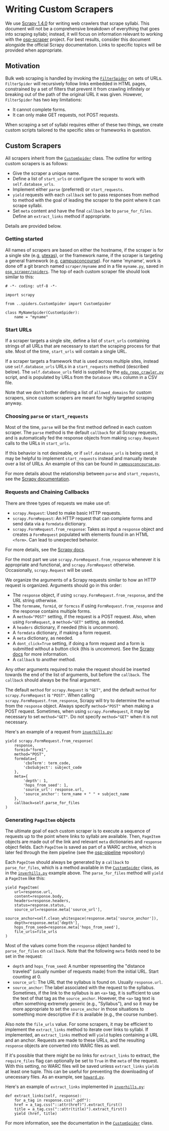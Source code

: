 # Writing Custom Scrapers

We use [Scrapy 1.4.0](https://doc.scrapy.org/en/1.4/) for writing web crawlers
that scrape syllabi.  This document will not be a comprehensive breakdown of
everything that goes into scraping syllabi; instead, it will focus on
information relevant to working with the
[osp-scraper](https://github.com/opensyllabus/osp-scraper) project.  For
best results, consider this document alongside the official Scrapy
documentation.  Links to specific topics will be provided when appropriate.

## Motivation
Bulk web scraping is handled by invoking the
[`FilterSpider`](../osp_scraper/spiders/__init__.py) on sets of URLs.
`FilterSpider` will recursively follow links embedded in HTML pages, constrained
by a set of filters that prevent it from crawling infinitely or breaking out of
the path of the original URL it was given.  However, `FilterSpider` has two key
limitations:

- It cannot complete forms.
- It can only make GET requests, not POST requests.

When scraping a set of syllabi requires either of these two things, we create
custom scripts tailored to the specific sites or frameworks in question.

## Custom Scrapers
All scrapers inherit from the
[`CustomSpider`](../osp_scraper/spiders/CustomSpider.py) class.  The outline for
writing custom scrapers is as follows:

- Give the scraper a unique name.
- Define a list of `start_urls` or configure the scraper to work with
  `self.database_urls`.
- Implement either `parse` (preferred) or `start_requests`.
- `yield` requests with each `callback` set to pass responses from method to
  method with the goal of leading the scraper to the point where it can scrape
  syllabi.
- Set `meta` content and have the final `callback` be to `parse_for_files`.
  Define an `extract_links` method if appropriate.

Details are provided below.

### Getting started
All names of scrapers are based on either the hostname, if the scraper is for a
single site (e.g, [utexas](../osp_scraper/spiders/utexas.py)), or the framework
name, if the scraper is targeting a general framework (e.g,
[campusconcourse](../osp_scraper/spiders/campusconcourse.py)).  For name
'myname', work is done off a git branch named `scraper/myname` and in a file
`myname.py`, saved in [`osp_scraper/spiders`](../osp_scraper/spiders).  The top
of each custom scraper file should look similar to this:

	# -*- coding: utf-8 -*-

	import scrapy

	from ..spiders.CustomSpider import CustomSpider

	class MyNameSpider(CustomSpider):
		name = "myname"

### Start URLs
If a scraper targets a single site, define a list of `start_urls` containing
strings of all URLs that are necessary to start the scraping process for that
site.  Most of the time, `start_urls` will contain a single URL.

If a scraper targets a framework that is used across multiple sites, instead use
`self.database_urls` URLs in a `start_requests` method (described below).  The
`self.database_urls` field is supplied by the
[`edu_repo_crawler.py`](../bin/edu_repo_crawler.py) script, and is populated by
URLs from the `Database URLs` column in a CSV file.

Note that we don't bother defining a list of `allowed_domains` for custom
scrapers, since custom scrapers are meant for highly targeted scraping anyway.

### Choosing `parse` or `start_requests`
Most of the time, `parse` will be the first method defined in each custom
scraper.  The `parse` method is the default `callback` for all Scrapy requests,
and is automatically fed the response objects from making `scrapy.Request` calls
to the URLs in `start_urls`.

If this behavior is not desireable, or if `self.database_urls` is being used, it
may be helpful to implement `start_requests` instead and manually iterate over a
list of URLs.  An example of this can be found in
[`campusconcourse.py`](../osp_scraper/spiders/campusconcourse.py).

For more details about the relationship between `parse` and `start_requests`,
see the [Scrapy
documentation](https://doc.scrapy.org/en/1.4/intro/tutorial.html).

### Requests and Chaining Callbacks
There are three types of requests we make use of:

- `scrapy.Request`: Used to make basic HTTP requests.
- `scrapy.FormRequest`: An HTTP request that can complete forms and send data
  via a `formdata` dictionary.
- `scrapy.FormRequest.from_response`: Takes as input a `response` object and
  creates a `FormRequest` populated with elements found in an HTML `<form>`.
  Can lead to unexpected behavior.

For more details, see the [Scrapy
docs](https://doc.scrapy.org/en/1.4/topics/request-response.html).

For the most part we use `scrapy.FormRequest.from_response` whenever it is
appropriate and functional, and `scrapy.FormRequest` otherwise.  Occasionally,
`scrapy.Request` will be used.

We organize the arguments of a Scrapy requests similar to how an HTTP request is
organized.  Arguments should go in this order:

- The `response` object, if using `scrapy.FormRequest.from_response`, and the
  URL string otherwise.
- The `formname`, `formid`, or `formcss` if using `FormRequest.from_response`
  and the response contains multiple forms.
- A `method="POST"` setting, if the request is a POST request.  Also, when using
  `FormRequest`, a `method="GET"` setting, as needed.
- A `headers` dictionary, if needed (this is uncommon).
- A `formdata` dictionary, if making a form request.
- A `meta` dictionary, as needed.
- A `dont_click=True` setting, if doing a form request and a form is submitted
  without a button click (this is uncommon).  See the [Scrapy
  docs](https://doc.scrapy.org/en/1.4/topics/request-response.html#formrequest-objects)
  for more information.
- A `callback` to another method.

Any other arguments required to make the request should be inserted towards the
end of the list of arguments, but before the `callback`.  The `callback` should
always be the final argument.

The default `method` for `scrapy.Request` is `"GET"`, and the default `method`
for `scrapy.FormRequest` is `"POST"`.  When calling
`scrapy.FormRequest.from_response`, Scrapy will try to determine the `method`
from the `response` object.  Always specify `method="POST"` when making a POST
request.  Sometimes, when using `scrapy.FormRequest`, it may be necessary to set
`method="GET"`.  Do not specify `method="GET"` when it is not necessary.

Here's an example of a request from
[`inverhills.py`](../osp_scraper/spiders/inverhills.py):

	yield scrapy.FormRequest.from_response(
		response,
		formid="form1",
		method="POST",
		formdata={
			'cboTerm': term_code,
			'cboSubject': subject_code
		},
		meta={
			'depth': 1,
			'hops_from_seed': 1,
			'source_url': response.url,
			'source_anchor': term_name + " " + subject_name
		},
		callback=self.parse_for_files
	)

### Generating `PageItem` objects
The ultimate goal of each custom scraper is to execute a sequence of requests up
to the point where links to syllabi are available.  Then, `PageItem` objects are
made out of the link and relevant `meta` dictionaries and `response` object
fields.  Each `PageItem` is saved as part of a WARC archive, which is later fed
through the item pipeline (see the
[osp-pipeline](https://github.com/opensyllabus/osp-pipeline) repository)

Each `PageItem` should always be generated by a `callback` to `parse_for_files`,
which is a method available in the
[`CustomSpider`](../osp_scraper/spiders/CustomSpider.py) class, as in the
[`inverhills.py`](../osp_scraper/spiders/inverhills.py) example above.  The
`parse_for_files` method will `yield` a `PageItem` like this:

	yield PageItem(
		url=response.url,
		content=response.body,
		headers=response.headers,
		status=response.status,
		source_url=response.meta['source_url'],
		source_anchor=self.clean_whitespace(response.meta['source_anchor']),
		depth=response.meta['depth'],
		hops_from_seed=response.meta['hops_from_seed'],
		file_urls=file_urls
	)

Most of the values come from the `response` object handed to `parse_for_files`
on `callback`.  Note that the following `meta` fields need to be set in the
request:

- `depth` and `hops_from_seed`: A number representing the "distance traveled"
  (usually number of requests made) from the initial URL.  Start counting at 0.
- `source_url`: The URL that the syllabus is found on.  Usually `response.url`.
- `source_anchor`: The label associated with the request to the syllabus.
  Sometimes, if the link to the syllabus is an `<a>` tag, it is sufficient to
  use the text of that tag as the `source_anchor`.  However, the `<a>` tag text
  is often something extremely generic (e.g., "Syllabus"), and so it may be more
  appropriate to set the `source_anchor` in those situations to something more
  descriptive if it is available (e.g., the course number).

Also note the `file_urls` value.  For some scrapers, it may be efficient to
implement the `extract_links` method to iterate over links to syllabi.  If
implemented, an `extract_links` method will `yield` tuples containing a URL and
an anchor.  Requests are made to these URLs, and the resulting `response`
objects are converted into WARC files as well.

If it's possible that there might be no links for `extract_links` to extract,
the `require_files` flag can optionally be set to `True` in the `meta` of the
request.  With this setting, no WARC files will be saved unless `extract_links`
`yield`s at least one tuple.  This can be useful for preventing the downloading
of unecessary files.  As an example, see
[`howard.py`](../osp_scraper/spiders/howard.py).

Here's an example of `extract_links` implemented in
[`inverhills.py`](../osp_scraper/spiders/inverhills.py):

	def extract_links(self, response):
		for a_tag in response.css(".pdf"):
		href = a_tag.css("::attr(href)").extract_first()
		title = a_tag.css("::attr(title)").extract_first()
		yield (href, title)

For more information, see the documentation in the
[`CustomSpider`](../osp_scraper/spiders/CustomSpider.py) class.
